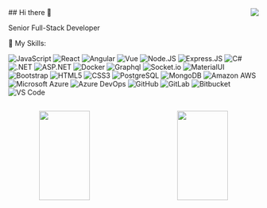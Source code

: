 <img align="right" src="https://visitor-badge.laobi.icu/badge?page_id=tylerlarsson.tylerlarsson">
## Hi there 👋

Senior Full-Stack Developer

🚀 My Skills:

  ![JavaScript](https://img.shields.io/badge/-JavaScript-black?style=plastic&logo=javascript)
  ![React](https://img.shields.io/badge/-ReactJs-61DAFB?logo=react&logoColor=white&style=plasticx)
  ![Angular](https://img.shields.io/badge/-Angular-DD0031?logo=Angular&style=plastic)
  ![Vue](https://img.shields.io/badge/-VueJS-4FC08D?logo=Vue.js&style=plastic&logoColor=white)
  ![Node.JS](https://img.shields.io/badge/-Node.JS-black?style=plastic&logo=Node.js)
  ![Express.JS](https://img.shields.io/badge/-Express.JS-c7b198?style=plastic&logo=Express.JS) 
  ![C#](https://custom-icon-badges.herokuapp.com/badge/C%23-68217A.svg?logo=cs2&logoColor=white)
  ![.NET](https://img.shields.io/badge/-.NET-75b8d8?style=flat-square&logo=net&logoColor=white)
  ![ASP.NET](https://img.shields.io/badge/-ASP.NET-45b9d8?style=flat-square&logo=net&logoColor=white)
  ![Docker](https://img.shields.io/badge/-Docker-46a2f1?style=flat-square&logo=docker&logoColor=white)
  ![Graphql](https://img.shields.io/badge/-Graphql-E10098?style=plastic&logo=Graphql)
  ![Socket.io](https://img.shields.io/badge/-Socket.io-010101?logo=Socket.io&style=plastic)
  ![MaterialUI](https://img.shields.io/badge/-MatrialUI-0081CB?style=plastic&logo=material-UI)
  ![Bootstrap](https://img.shields.io/badge/-Bootstrap-563D7C?style=plastic&logo=bootstrap)
  ![HTML5](https://img.shields.io/badge/-HTML5-E34F26?style=plastic&logo=html5&logoColor=white)
  ![CSS3](https://img.shields.io/badge/-CSS3-1572B6?style=plastic&logo=css3)
  ![PostgreSQL](https://img.shields.io/badge/-PostgreSQL-336791?style=plastic&logo=postgresql)
  ![MongoDB](https://img.shields.io/badge/-MongoDB-black?style=plastic&logo=mongodb)
  ![Amazon AWS](https://img.shields.io/badge/Amazon%20AWS-232F3E?style=plastic&logo=amazon-aws)
  ![Microsoft Azure](https://img.shields.io/badge/-Microsoft%20Azure-0078D4?logo=Microsoft%20Azure&style=plastic&logoColor=white)
  ![Azure DevOps](https://img.shields.io/badge/-Azure%20DevOps-0078D7?logo=Azure%20DevOps&style=plastic&logoColor=white)
  ![GitHub](https://img.shields.io/badge/-GitHub-181717?style=plastic&logo=github)
  ![GitLab](https://img.shields.io/badge/-GitLab-FCA121?style=plastic&logo=gitlab)
  ![Bitbucket](https://img.shields.io/badge/-Bitbucket-0052CC?logo=Bitbucket&style=plastic)
  ![VS Code](https://img.shields.io/badge/-VS%20Code-007ACC?style=plastic&logo=visual-studio-code)
  
##

<div align=center>
<a href="#" title="Go to Source">
      <img height="180em" align="left" width="45%" src="https://github-readme-stats.vercel.app/api?username=tylerlarsson&show_icons=true&theme=react&border_color=00dafb&include_all_commits=true"/>
 </a>
<a href="#" title="Go to Source">
      <img height="180em" width="45%" align="right" src="http://github-readme-streak-stats.herokuapp.com?user=tylerlarsson&theme=react&border=00dafb&fire=DDB80F"/>
 </a>
</div>
